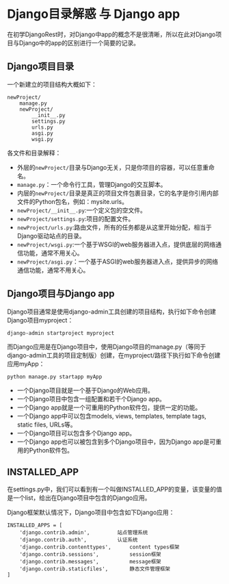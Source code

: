# Django目录解惑 与 Django app
在初学DjangoRest时，对Django中app的概念不是很清晰，所以在此对Django项目与Django中的app的区别进行一个简要的记录。

## Django项目目录
一个新建立的项目结构大概如下：
```
newProject/
    manage.py
    newProject/
        __init__.py
        settings.py
        urls.py
        asgi.py
        wsgi.py
```

各文件和目录解释：
* 外层的`newProject/`目录与Django无关，只是你项目的容器，可以任意重命名。
* `manage.py`：一个命令行工具，管理Django的交互脚本。
* 内层的`newProject/`目录是真正的项目文件包裹目录，它的名字是你引用内部文件的Python包名，例如：mysite.urls。
* `newProject/__init__.py`:一个定义包的空文件。
* `newProject/settings.py`:项目的配置文件。
* `newProject/urls.py`:路由文件，所有的任务都是从这里开始分配，相当于Django驱动站点的目录。
* `newProject/wsgi.py`:一个基于WSGI的web服务器进入点，提供底层的网络通信功能，通常不用关心。
* `newProject/asgi.py`：一个基于ASGI的web服务器进入点，提供异步的网络通信功能，通常不用关心。

## Django项目与Django app
Django项目通常是使用django-admin工具创建的项目结构，执行如下命令创建Django项目myproject：
```
django-admin startproject myproject
```
而Django应用是在Django项目中，使用Django项目的manage.py（等同于django-admin工具的项目定制版）创建，在myproject/路径下执行如下命令创建应用myApp：
```
python manage.py startapp myApp
```
* 一个Django项目就是一个基于Django的Web应用。
* 一个Django项目中包含一组配置和若干个Django app。
* 一个Django app就是一个可重用的Python软件包，提供一定的功能。
* 一个Django app中可以包含models, views, templates, template tags, static files, URLs等。
* 一个Django项目可以包含多个Django app。
* 一个Django app也可以被包含到多个Django项目中，因为Django app是可重用的Python软件包。

## INSTALLED_APP
在settings.py中，我们可以看到有一个叫做INSTALLED_APP的变量，该变量的值是一个list，给出在Django项目中包含的Django应用。

Django框架默认情况下，Django项目中包含如下Django应用：
```
INSTALLED_APPS = [
    'django.contrib.admin',			站点管理系统
    'django.contrib.auth',			认证系统
    'django.contrib.contenttypes',		content types框架
    'django.contrib.sessions',			session框架
    'django.contrib.messages',			message框架
    'django.contrib.staticfiles',		静态文件管理框架
]
```
